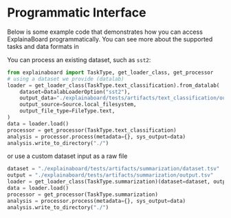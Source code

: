# Programmatic Interface

Below is some example code that demonstrates how you can access ExplainaBoard programmatically.
You can see more about the supported tasks and data formats in 

You can process an existing dataset, such as `sst2`:

```python
from explainaboard import TaskType, get_loader_class, get_processor
# using a dataset we provide (datalab)
loader = get_loader_class(TaskType.text_classification).from_datalab(
    dataset=DatalabLoaderOption("sst2"),
    output_data="./explainaboard/tests/artifacts/text_classification/output_sst2.txt",
    output_source=Source.local_filesystem,
    output_file_type=FileType.text,
)
data = loader.load()
processor = get_processor(TaskType.text_classification)
analysis = processor.process(metadata={}, sys_output=data)
analysis.write_to_directory("./")
```

or use a custom dataset input as a raw file

```python
dataset = "./explainaboard/tests/artifacts/summarization/dataset.tsv"
output = "./explainaboard/tests/artifacts/summarization/output.tsv"
loader = get_loader_class(TaskType.summarization)(dataset=dataset, output=output)
data = loader.load()
processor = get_processor(TaskType.summarization)
analysis = processor.process(metadata={}, sys_output=data)
analysis.write_to_directory("./")
```
